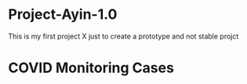 # Project-Ayin-1.0
This is my first project X just to create a prototype and not stable projct 

# COVID Monitoring Cases 

